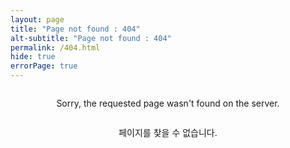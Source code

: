 ```yaml
---
layout: page
title: "Page not found : 404"
alt-subtitle: "Page not found : 404"
permalink: /404.html
hide: true
errorPage: true
---
```


<center style="margin: 2em;">Sorry, the requested page wasn't found on the server.</center>

<center>페이지를 찾을 수 없습니다.</center>
